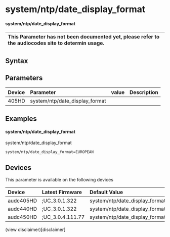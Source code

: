 ﻿---
description: system/ntp/date_display_format
search: false
---

# system/ntp/date_display_format

#### system/ntp/date_display_format


| This Parameter has not been documented yet, please refer to the audiocodes site to determin usage.  | 
| :--- |

## Syntax

## Parameters
|Device|Parameter|value|Description|
|:---|:---|:---|:---|
| 405HD | system/ntp/date_display_format |  |  |

## Examples
#### system/ntp/date_display_format

system/ntp/date_display_format

```
system/ntp/date_display_format=EUROPEAN
```

## Devices
This parameter is available on the following devices

| Device | Latest Firmware | Default Value |
|:---|:---|:---|
| audc405HD | ;UC_3.0.1.322 | system/ntp/date_display_format=EUROPEAN 
| audc440HD | ;UC_3.0.1.322 | system/ntp/date_display_format=EUROPEAN 
| audc450HD | ;UC_3.0.4.111.77 | system/ntp/date_display_format=EUROPEAN 

(view disclaimer)[disclaimer]
